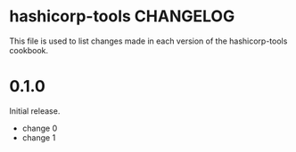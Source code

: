 # hashicorp-tools CHANGELOG

This file is used to list changes made in each version of the hashicorp-tools cookbook.

# 0.1.0

Initial release.

- change 0
- change 1

